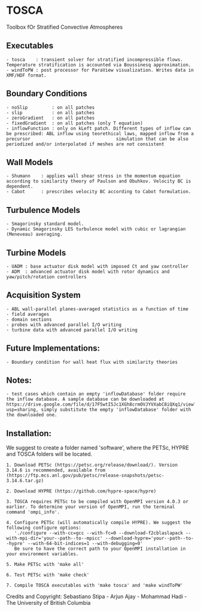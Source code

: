 # TOSCA
Toolbox fOr Stratified Convective Atmospheres

## Executables

    - tosca    : transient solver for stratified incompressible flows. Temperature stratification is accounted via Boussinesq approximation. 
    - windToPW : post processor for ParaView visualization. Writes data in XMF/HDF format. 
    
## Boundary Conditions

    - noSlip         : on all patches 
    - slip           : on all patches 
    - zeroGradient   : on all patches 
    - fixedGradient  : on all patches (only T equation)
    - inflowFunction : only on kLeft patch. Different types of inflow can be prescribed: ABL inflow using teorethical laws, mapped inflow from a precursor                                simulation that can be also periodized and/or interpolated if meshes are not consistent

## Wall Models

    - Shumann    : applies wall shear stress in the momentum equation according to similarity theory of Paulson and Obuhkov. Velocity BC is dependent. 
    - Cabot      : prescribes velocity BC according to Cabot formulation.
      
## Turbulence Models

    - Smagorinsky standard model.
    - Dynamic Smagorinsky LES turbulence model with cubic or lagrangian (Meneveau) averaging.
    
## Turbine Models

    - UADM : base actuator disk model with imposed Ct and yaw controller
    - ADM  : advanced actuator disk model with rotor dynamics and yaw/pitch/rotation controllers
    
## Acquisition System 

    - ABL wall-parallel planes-averaged statistics as a function of time 
    - field averages 
    - domain sections
    - probes with advanced parallel I/O writing 
    - turbine data with advanced parallel I/O writing

## Future Implementations:

    - Boundary condition for wall heat flux with similarity theories
    
## Notes:
  
    - test cases which contain an empty 'inflowDatabase' folder require the inflow database. A sample database can be downloaded at https://drive.google.com/file/d/17F5wtI5Jc1XGh8crmOVJYVXabC8iQXq1/view?usp=sharing, simply substitute the empty 'inflowDatabase' folder with the downloaded one. 
    
## Installation:

We suggest to create a folder named 'software', where the PETSc, HYPRE and TOSCA folders will be located. 

    1. Download PETSc (https://petsc.org/release/download/). Version 3.14.6 is recommended, available from (https://ftp.mcs.anl.gov/pub/petsc/release-snapshots/petsc-3.14.6.tar.gz)
    
    2. Download HYPRE (https://github.com/hypre-space/hypre)
    
    3. TOSCA requires PETSc to be compiled with OpenMPI version 4.0.3 or earlier. To determine your version of OpenMPI, run the terminal command 'ompi_info'.
    
    4. Configure PETSc (will automatically compile HYPRE). We suggest the following configure options: 
       './configure --with-cc=gcc --with-fc=0 --download-f2cblaslapack --with-mpi-dir='your--path--to--mpicc' --download-hypre='your--path--to--hypre' --with-64-bit-indices=1 --with-debugging=0'
       Be sure to have the correct path to your OpenMPI installation in your environment variables. 
    
    5. Make PETSc with 'make all'
    
    6. Test PETSc with 'make check'
    
    7. Compile TOSCA executables with 'make tosca' and 'make windToPW'

Credits and Copyright: Sebastiano Stipa - Arjun Ajay - Mohammad Hadi - The University of British Columbia
